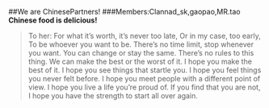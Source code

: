 ##We are ChinesePartners!
###Members:Clannad_sk,gaopao,MR.tao
**Chinese food is delicious!**













> To her:
	For what it’s worth, it’s never too late, 
	Or in my case, too early, 
	To be whoever you want to be. 
	There’s no time limit, stop whenever you want. 
	You can change or stay the same. 
	There’s no rules to this thing. 
	We can make the best or the worst of it. 
	I hope you make the best of it. 
	I hope you see things that startle you. 
	I hope you feel things you never felt before. 
	I hope you meet people with a different point of view. 
	I hope you live a life you’re proud of. 
	If you find that you are not, 
	I hope you have the strength to start all over again.